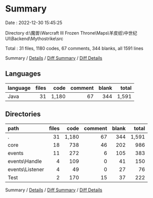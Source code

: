 # Summary

Date : 2022-12-30 15:45:25

Directory d:\\魔兽\\Warcraft III Frozen Throne\\Maps\\羊皮纸\\中世纪UI\\Backend\\Mythostrike\\src

Total : 31 files,  1180 codes, 67 comments, 344 blanks, all 1591 lines

Summary / [Details](details.md) / [Diff Summary](diff.md) / [Diff Details](diff-details.md)

## Languages
| language | files | code | comment | blank | total |
| :--- | ---: | ---: | ---: | ---: | ---: |
| Java | 31 | 1,180 | 67 | 344 | 1,591 |

## Directories
| path | files | code | comment | blank | total |
| :--- | ---: | ---: | ---: | ---: | ---: |
| . | 31 | 1,180 | 67 | 344 | 1,591 |
| core | 18 | 738 | 46 | 202 | 986 |
| events | 11 | 272 | 6 | 105 | 383 |
| events\\Handle | 4 | 109 | 0 | 41 | 150 |
| events\\Listener | 4 | 49 | 0 | 27 | 76 |
| Test | 2 | 170 | 15 | 37 | 222 |

Summary / [Details](details.md) / [Diff Summary](diff.md) / [Diff Details](diff-details.md)